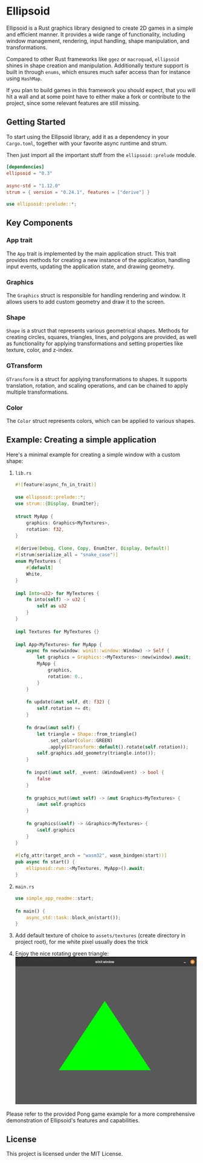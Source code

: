 # Ellipsoid

Ellipsoid is a Rust graphics library designed to create 2D games in a simple and efficient manner. It provides a wide range of functionality, including window management, rendering, input handling, shape manipulation, and transformations.

Compared to other Rust frameworks like `ggez` or `macroquad`, `ellipsoid` shines in shape creation and manipulation. Additionally texture support is built in through `enums`, which ensures much safer access than for instance using `HashMap`.

If you plan to build games in this framework you should expect, that you will hit a wall and at some point have to either make a fork or contribute to the project, since some relevant features are still missing.

## Getting Started

To start using the Ellipsoid library, add it as a dependency in your `Cargo.toml`, together with your favorite async runtime and strum. 

Then just import all the important stuff from the `ellipsoid::prelude` module.

```toml
[dependencies]
ellipsoid = "0.3"

async-std = "1.12.0"
strum = { version = "0.24.1", features = ["derive"] }
```

```rust
use ellipsoid::prelude::*;
```

## Key Components

### App trait

The `App` trait is implemented by the main application struct. This trait provides methods for creating a new instance of the application, handling input events, updating the application state, and drawing geometry.

### Graphics

The `Graphics` struct is responsible for handling rendering and window. It allows users to add custom geometry and draw it to the screen.

### Shape

`Shape` is a struct that represents various geometrical shapes. Methods for creating circles, squares, triangles, lines, and polygons are provided, as well as functionality for applying transformations and setting properties like texture, color, and z-index.

### GTransform

`GTransform` is a struct for applying transformations to shapes. It supports translation, rotation, and scaling operations, and can be chained to apply multiple transformations.

### Color

The `Color` struct represents colors, which can be applied to various shapes.

## Example: Creating a simple application

Here's a minimal example for creating a simple window with a custom shape:

1. `lib.rs`
    ```rust
    #![feature(async_fn_in_trait)]

    use ellipsoid::prelude::*;
    use strum::{Display, EnumIter};

    struct MyApp {
        graphics: Graphics<MyTextures>,
        rotation: f32,
    }

    #[derive(Debug, Clone, Copy, EnumIter, Display, Default)]
    #[strum(serialize_all = "snake_case")]
    enum MyTextures {
        #[default]
        White,
    }

    impl Into<u32> for MyTextures {
        fn into(self) -> u32 {
            self as u32
        }
    }

    impl Textures for MyTextures {}

    impl App<MyTextures> for MyApp {
        async fn new(window: winit::window::Window) -> Self {
            let graphics = Graphics::<MyTextures>::new(window).await;
            MyApp {
                graphics,
                rotation: 0.,
            }
        }

        fn update(&mut self, dt: f32) {
            self.rotation += dt;
        }

        fn draw(&mut self) {
            let triangle = Shape::from_triangle()
                .set_color(Color::GREEN)
                .apply(GTransform::default().rotate(self.rotation));
            self.graphics.add_geometry(triangle.into());
        }

        fn input(&mut self, _event: &WindowEvent) -> bool {
            false
        }

        fn graphics_mut(&mut self) -> &mut Graphics<MyTextures> {
            &mut self.graphics
        }

        fn graphics(&self) -> &Graphics<MyTextures> {
            &self.graphics
        }
    }

    #[cfg_attr(target_arch = "wasm32", wasm_bindgen(start))]
    pub async fn start() {
        ellipsoid::run::<MyTextures, MyApp>().await;
    }

    ```

2. `main.rs`
    ```rust
    use simple_app_readme::start;

    fn main() {
        async_std::task::block_on(start());
    }
    ```
3. Add default texture of choice to `assets/textures` (create directory in project root), for me white pixel usually does the trick
4. Enjoy the nice rotating green triangle: ![Simple App Screenshot](simple_app_readme_screenshot.png)


Please refer to the provided Pong game example for a more comprehensive demonstration of Ellipsoid's features and capabilities.

## License
This project is licensed under the MIT License.